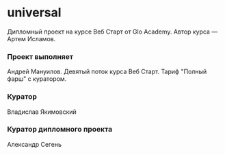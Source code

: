 # universal
Дипломный проект на курсе Веб Старт от Glo Academy. Автор курса — Артем Исламов.

### Проект выполняет
Андрей Мануилов. Девятый поток курса Веб Старт. Тариф "Полный фарш" с куратором.

### Куратор
Владислав Якимовский

### Куратор дипломного проекта
Александр Сегень

